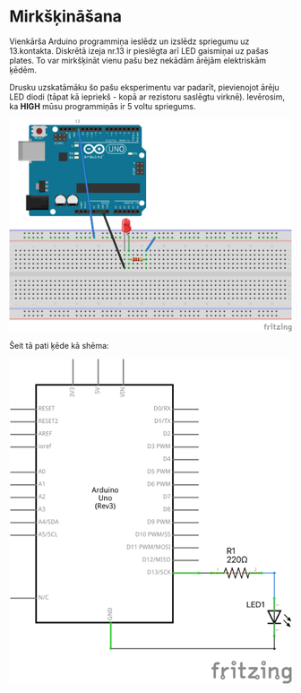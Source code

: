 # Mirkšķināšana

Vienkārša Arduino programmiņa ieslēdz un izslēdz spriegumu uz 13.kontakta. 
Diskrētā izeja nr.13 ir pieslēgta arī LED gaismiņai uz pašas plates.
To var mirkšķināt vienu pašu bez nekādām ārējām elektriskām ķēdēm. 

Drusku uzskatāmāku šo pašu eksperimentu var padarīt, pievienojot 
ārēju LED diodi (tāpat kā iepriekš - kopā ar rezistoru saslēgtu virknē). 
Ievērosim, ka **HIGH** mūsu programmiņās ir 5 voltu spriegums. 

![](Blink_bb.png)

Šeit tā pati ķēde kā shēma: 

![](Blink_schem.png)
